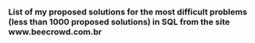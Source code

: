 <h3> List of my proposed solutions for the most difficult problems (less than 1000 proposed solutions) in SQL from the site www.beecrowd.com.br <h3>
